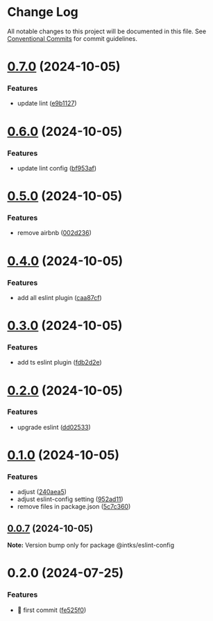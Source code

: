 # Change Log

All notable changes to this project will be documented in this file.
See [Conventional Commits](https://conventionalcommits.org) for commit guidelines.

# [0.7.0](https://github.com/intks/aether-pack/compare/@intks/eslint-config@0.6.0...@intks/eslint-config@0.7.0) (2024-10-05)


### Features

* update lint ([e9b1127](https://github.com/intks/aether-pack/commit/e9b1127050385f44450d437477b43d561e1d1b72))





# [0.6.0](https://github.com/intks/aether-pack/compare/@intks/eslint-config@0.5.0...@intks/eslint-config@0.6.0) (2024-10-05)


### Features

* update lint config ([bf953af](https://github.com/intks/aether-pack/commit/bf953afe9a72bedfdb9841f98b9843a1a635789e))





# [0.5.0](https://github.com/intks/aether-pack/compare/@intks/eslint-config@0.4.0...@intks/eslint-config@0.5.0) (2024-10-05)


### Features

* remove airbnb ([002d236](https://github.com/intks/aether-pack/commit/002d236c39b902dd71744fc405ffde3cf523880e))





# [0.4.0](https://github.com/intks/aether-pack/compare/@intks/eslint-config@0.3.0...@intks/eslint-config@0.4.0) (2024-10-05)


### Features

* add all eslint plugin ([caa87cf](https://github.com/intks/aether-pack/commit/caa87cfc2c555101ff3f5996c7936b52e86558e2))





# [0.3.0](https://github.com/intks/aether-pack/compare/@intks/eslint-config@0.2.0...@intks/eslint-config@0.3.0) (2024-10-05)


### Features

* add ts eslint plugin ([fdb2d2e](https://github.com/intks/aether-pack/commit/fdb2d2e0229a9e08dcc22089a9a2b547d1ab2bfb))





# [0.2.0](https://github.com/intks/aether-pack/compare/@intks/eslint-config@0.1.0...@intks/eslint-config@0.2.0) (2024-10-05)


### Features

* upgrade eslint ([dd02533](https://github.com/intks/aether-pack/commit/dd025338856aa6e92342289fd0349d62882a631c))





# [0.1.0](https://github.com/intks/aether-pack/compare/@intks/eslint-config@0.0.7...@intks/eslint-config@0.1.0) (2024-10-05)

### Features

- adjust ([240aea5](https://github.com/intks/aether-pack/commit/240aea588e5fa33ac8d49aa2bd09f12812191fe7))
- adjust eslint-config setting ([952ad11](https://github.com/intks/aether-pack/commit/952ad11c3649acfe94b56b55322a5bde2276c097))
- remove files in package.json ([5c7c360](https://github.com/intks/aether-pack/commit/5c7c360069d65c892db566d0b395572234d8d253))

## [0.0.7](https://github.com/intks/aether-pack/compare/@intks/eslint-config@0.0.6...@intks/eslint-config@0.0.7) (2024-10-05)

**Note:** Version bump only for package @intks/eslint-config

# 0.2.0 (2024-07-25)

### Features

- 🎸 first commit ([fe525f0](https://github.com/intks/nerium-ui/commit/fe525f0c4d5f4bc6ae05fa37a4832a533929dfa5))
